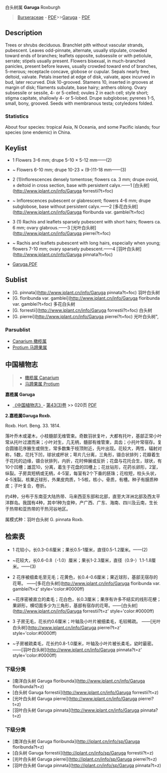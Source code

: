 白头树属 **Garuga** Roxburgh

> [Burseraceae](http://www.iplant.cn/info/Burseraceae?t=foc) - [PDF](http://www.iplant.cn/foc/pdf/Burseraceae.pdf)>>[Garuga](http://www.iplant.cn/info/Garuga?t=foc) - [PDF](http://www.iplant.cn/foc/pdf/Garuga.pdf)

## Description

Trees or shrubs deciduous. Branchlet pith without vascular strands, pubescent. Leaves odd-pinnate, alternate, usually stipulate, crowded toward ends of branches; leaflets opposite, subsessile or with petiolule, serrate; stipels usually present. Flowers bisexual, in much-branched panicles, present before leaves, usually crowded toward end of branches, 5-merous; receptacle concave, globose or cupular. Sepals nearly free, deltoid, valvate. Petals inserted at edge of disk, valvate, apex incurved in bud, later recurved. Disk 10-grooved. Stamens 10, inserted in grooves at margin of disk; filaments subulate, base hairy; anthers oblong. Ovary subsessile or sessile, 4- or 5-celled; ovules 2 in each cell; style short; stigma capitate, shallowly 4- or 5-lobed. Drupe subglobose; pyrenes 1-5, small, bony, grooved. Seeds with membranous testa; cotyledons folded.

### Statistics
About four species: tropical Asia, N Oceania, and some Pacific islands; four species (one endemic) in China.


## Keylist

* 1 Flowers 3-6 mm; drupe 5-10 × 5-12 mm——(2)
* ~ Flowers 6-10 mm; drupe 10-23 × (9-)11-18 mm——(3)

* 2 (1)Inflorescences densely tomentose; flowers ca. 3 mm; drupe ovoid, ± deltoid in cross section, base with persistent calyx.——1  [白头树](http://www.iplant.cn/info/Garuga forrestii?t=foc)
* ~ Inflorescences pubescent or glabrescent; flowers 4-6 mm; drupe subglobose, base without persistent calyx.——2  [多花白头树](http://www.iplant.cn/info/Garuga floribunda var. gamblei?t=foc)

* 3 (1) Rachis and leaflets sparsely pubescent with short hairs; flowers ca. 6 mm; ovary glabrous.——3  [光叶白头树](http://www.iplant.cn/info/Garuga pierrei?t=foc)
* ~ Rachis and leaflets pubescent with long hairs, especially when young; flowers 7-10 mm; ovary sparsely pubescent.——4  [羽叶白头树](http://www.iplant.cn/info/Garuga pinnata?t=foc)


* [Garuga.PDF](http://www.iplant.cn/foc/pdf/Garuga.pdf)

## Sublist

* [G.  pinnata](http://www.iplant.cn/info/Garuga pinnata?t=foc)
 羽叶白头树
* [G.  floribunda var. gamblei](http://www.iplant.cn/info/Garuga floribunda var. gamblei?t=foc)
 多花白头树
* [G.  forrestii](http://www.iplant.cn/info/Garuga forrestii?t=foc)
 白头树
* [G.  pierrei](http://www.iplant.cn/info/Garuga pierrei?t=foc) 光叶白头树",

### Parsublist

* [Canarium  橄榄属](http://www.iplant.cn/info/Canarium?t=foc)
* [Protium  马蹄果属](http://www.iplant.cn/info/Protium?t=foc)

## 中国植物志

> * [橄榄属  Canarium](Canarium-橄榄属.md)
> * [马蹄果属  Protium](http://www.iplant.cn/info/Protium?t=z)


**嘉榄属 Garuga**

* [《中国植物志》](http://www.iplant.cn/frps)- [第43(3)卷](http://www.iplant.cn/frps/vol/43(3)) >> 020页 [PDF](http://www.iplant.cn/frps/pdf/43(3)/020y.pdf)


**2.嘉榄属Garuga Roxb.**

Roxb. Hort. Beng. 33. 1814.

落叶乔木或灌木，小枝髓部无维管束。奇数羽状复叶，大都有托叶，基部正常小叶常从托叶过渡而来；小叶对生，几无柄，髓部有维管束，具齿；小托叶常宿存。复合圆锥花序腋生或侧生，常多数集于枝顶附近，先叶出现。花较大，两性，辐射对称，5数，花托下凹，球状或杯状；萼片几分离，三角形，镊合状排列；花瓣着生于花托的边缘，镊合状排列，内折，花时伸展或反折；花盘与花托合生，球状，有10个凹槽；雄蕊10，分离，着生于花盘的凹槽上；花丝钻形，花药长卵形，2室，纵裂。子房具短柄或无柄，4-5室，每室有2个下垂的胚珠；花柱短，柱头头状，4-5浅裂。核果近球形，外果皮肉质，1-5核，核小，骨质，有槽。种子有膜质种皮；子叶复合，卷折。

约4种，分布于东南亚大陆热带、马来西亚东部和北部，直至大洋洲北部及西太平洋群岛。我国有4种，其中1种为变种，产广西、广东、海南、四川及云南，生长于热带和亚热带的干热河谷地区。

属模式种：羽叶白头树 G. pinnata Roxb.

## 检索表

* 1 花较小，长0.3-0.6厘米；果长0.5-1厘米，直径0.5-1.2厘米。——(2)
* ~花较大，长0.6-0.8（-1.0）厘米；果长1-2.3厘米，直径（0.9-）1.1-1.8厘米。——(3)

* 2 花序被细柔毛至无毛；花黄色，长0.4-0.6厘米；果近球形，基部无宿存的花萼。 ——[多花白头树](http://www.iplant.cn/info/Garuga floribunda var. gamblei?t=z'  style='color:#0000ff)

* ~花序密被直立的柔毛；花白色，长0.3厘米；果序有许多不结实的线形花梗；果卵形，横切面多少为三角形，基部有宿存的花萼。——[白头树](http://www.iplant.cn/info/Garuga forrestii?t=z'  style='color:#0000ff)


* 3 子房无毛，花长约0.6厘米；叶轴及小叶片被细柔毛，毛较稀疏。 ——[光叶白头树](http://www.iplant.cn/info/Garuga pierrei?t=z'  style='color:#0000ff)

* ~子房被疏柔毛，花长约0.8-1.0厘米，叶轴及小叶片被长柔毛，幼时最密。 ——[羽叶白头树](http://www.iplant.cn/info/Garuga pinnata?t=z'  style='color:#0000ff)

### 下级分类
* [南洋白头树  Garuga floribunda](http://www.iplant.cn/info/Garuga floribunda?t=z)
* [白头树  Garuga forrestii](http://www.iplant.cn/info/Garuga forrestii?t=z)
* [光叶白头树  Garuga pierrei](http://www.iplant.cn/info/Garuga pierrei?t=z)
* [羽叶白头树  Garuga pinnata](http://www.iplant.cn/info/Garuga pinnata?t=z)

### 下级分类
* [南洋白头树  Garuga floribunda](http://iplant.cn/info/sp/Garuga floribunda?t=z)
* [白头树  Garuga forrestii](http://iplant.cn/info/sp/Garuga forrestii?t=z)
* [光叶白头树  Garuga pierrei](http://iplant.cn/info/sp/Garuga pierrei?t=z)
* [羽叶白头树  Garuga pinnata](http://iplant.cn/info/sp/Garuga pinnata?t=z)

